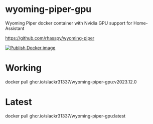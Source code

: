 # wyoming-piper-gpu
Wyoming Piper docker container with Nvidia GPU support for Home-Assistant

https://github.com/rhasspy/wyoming-piper


[![Publish Docker image](https://github.com/slackr31337/wyoming-piper-gpu/actions/workflows/docker-image.yml/badge.svg)](https://github.com/slackr31337/wyoming-piper-gpu/actions/workflows/docker-image.yml)

# Working
docker pull ghcr.io/slackr31337/wyoming-piper-gpu:v2023.12.0

# Latest
docker pull ghcr.io/slackr31337/wyoming-piper-gpu:latest

